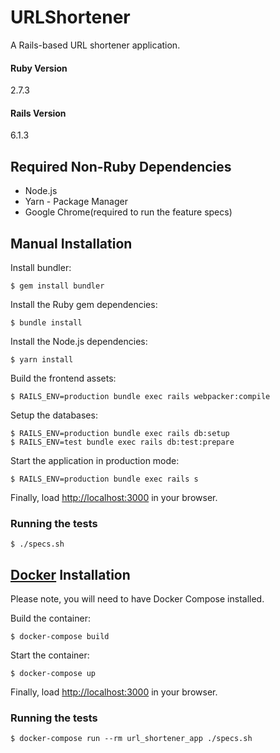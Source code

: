 # URLShortener

A Rails-based URL shortener application.

#### Ruby Version
2.7.3

#### Rails Version
6.1.3

## Required Non-Ruby Dependencies
* Node.js
* Yarn - Package Manager
* Google Chrome(required to run the feature specs)

## Manual Installation

Install bundler:
```
$ gem install bundler
```

Install the Ruby gem dependencies:
```
$ bundle install
```

Install the Node.js dependencies:
```
$ yarn install
```

Build the frontend assets:
```
$ RAILS_ENV=production bundle exec rails webpacker:compile
```

Setup the databases:
```
$ RAILS_ENV=production bundle exec rails db:setup
$ RAILS_ENV=test bundle exec rails db:test:prepare
```

Start the application in production mode:
```
$ RAILS_ENV=production bundle exec rails s
```

Finally, load [http://localhost:3000](http://localhost:3000) in your browser.

### Running the tests

```
$ ./specs.sh
```

## [Docker](https://docs.docker.com/) Installation
Please note, you will need to have Docker Compose installed.

Build the container:
```
$ docker-compose build
```

Start the container:
```
$ docker-compose up
```

Finally, load [http://localhost:3000](http://localhost:3000) in your browser.

### Running the tests

```
$ docker-compose run --rm url_shortener_app ./specs.sh
```
